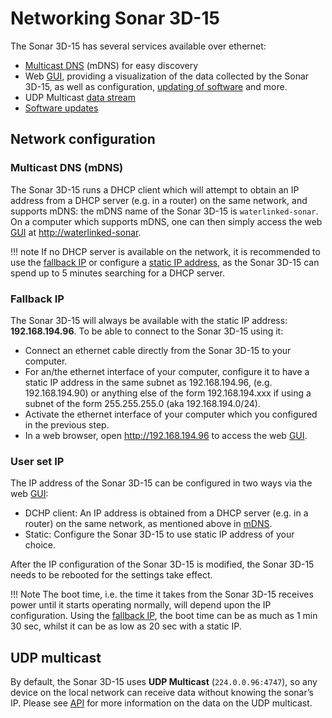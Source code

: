 # Networking Sonar 3D-15

The Sonar 3D-15 has several services available over ethernet:

* [Multicast DNS](#multicast-dns-mdns) (mDNS) for easy discovery
* Web [GUI](sonar-3d-15-gui.md), providing a visualization of the data collected by the Sonar 3D-15, as well as configuration, [updating of software](sonar-3d-15-software-update.md) and more.
* UDP Multicast [data stream](#udp-multicast)
* [Software updates](sonar-3d-15-software-update.md)


## Network configuration

### Multicast DNS (mDNS)

The Sonar 3D-15 runs a DHCP client which will attempt to obtain an IP address from a DHCP server (e.g. in a router) on the same network, and supports mDNS: the mDNS name of the Sonar 3D-15 is `waterlinked-sonar`. On a computer which supports mDNS, one can then simply access the web [GUI](sonar-3d-15-gui.md) at [http://waterlinked-sonar](http://waterlinked-sonar).

!!! note
    If no DHCP server is available on the network, it is recommended to use the [fallback IP](#fallback-ip) or  configure a [static IP address](#user-set-ip), as the Sonar 3D-15 can spend up to 5 minutes searching for a DHCP server.

### Fallback IP

The Sonar 3D-15 will always be available with the static IP address: **192.168.194.96**. To be able to connect to the Sonar 3D-15 using it:

* Connect an ethernet cable directly from the Sonar 3D-15 to your computer.
* For an/the ethernet interface of your computer, configure it to have a static IP address in the same subnet as 192.168.194.96, (e.g. 192.168.194.90) or anything else of the form 192.168.194.xxx if using a subnet of the form 255.255.255.0 (aka 192.168.194.0/24).
* Activate the ethernet interface of your computer which you configured in the previous step.
* In a web browser, open http://192.168.194.96 to access the web [GUI](sonar-3d-15-gui.md).

### User set IP 

The IP address of the Sonar 3D-15 can be configured in two ways via the web [GUI](sonar-3d-15-gui.md):

* DCHP client: An IP address is obtained from a DHCP server (e.g. in a router) on the same network, as mentioned above in [mDNS](#multicast-dns-mdns).
* Static: Configure the Sonar 3D-15 to use static IP address of your choice.

After the IP configuration of the Sonar 3D-15 is modified, the Sonar 3D-15 needs to be rebooted for the settings take effect.

!!! Note
    The boot time, i.e. the time it takes from the Sonar 3D-15 receives power until it starts operating normally, will depend upon the IP configuration. Using the [fallback IP](#fallback-ip), the boot time can be as much as 1 min 30 sec, whilst it can be as low as 20 sec with a static IP.

## UDP multicast

By default, the Sonar 3D-15 uses **UDP Multicast** (`224.0.0.96:4747`), so any device on the local network can receive data without knowing the sonar’s IP. Please see [API](sonar-3d-15-api.md) for more information on the data on the UDP multicast.


